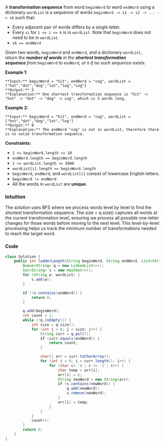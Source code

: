 
A **transformation sequence** from word `beginWord` to word `endWord` using a dictionary `wordList` is a sequence of words `beginWord -> s1 -> s2 -> ... -> sk` such that:

- Every adjacent pair of words differs by a single letter.
- Every `si` for `1 <= i <= k` is in `wordList`. Note that `beginWord` does not need to be in `wordList`.
- `sk == endWord`

Given two words, `beginWord` and `endWord`, and a dictionary `wordList`, return _the **number of words** in the **shortest transformation sequence** from_ `beginWord` _to_ `endWord`_, or_ `0` _if no such sequence exists._

**Example 1:**
```
**Input:** beginWord = "hit", endWord = "cog", wordList = ["hot","dot","dog","lot","log","cog"]
**Output:** 5
**Explanation:** One shortest transformation sequence is "hit" -> "hot" -> "dot" -> "dog" -> cog", which is 5 words long.

```

**Example 2:**
```
**Input:** beginWord = "hit", endWord = "cog", wordList = ["hot","dot","dog","lot","log"]
**Output:** 0
**Explanation:** The endWord "cog" is not in wordList, therefore there is no valid transformation sequence.
```

**Constraints:**
- `1 <= beginWord.length <= 10`
- `endWord.length == beginWord.length`
- `1 <= wordList.length <= 5000`
- `wordList[i].length == beginWord.length`
- `beginWord`, `endWord`, and `wordList[i]` consist of lowercase English letters.
- `beginWord != endWord`
- All the words in `wordList` are **unique**.
### Intuition

The solution uses BFS where we process words level by level to find the shortest transformation sequence. The size = q.size() captures all words at the current transformation level, ensuring we process all possible one-letter changes for those words before moving to the next level. This level-by-level processing helps us track the minimum number of transformations needed to reach the target word.

### Code

```java
class Solution {
    public int ladderLength(String beginWord, String endWord, List<String> wordList) {
        Queue<String> q = new LinkedList<>();
        Set<String> s = new HashSet<>();
        for (String w: wordList) {
            s.add(w);
        }

        if (!s.contains(endWord)) {
            return 0;
        }

        q.add(beginWord);
        int count = 1;
        while (!q.isEmpty()) {
            int size = q.size();
            for (int j = 0; j < size; j++) {
                String curr = q.poll();
                if (curr.equals(endWord)) {
                    return count;
                }

                char[] arr = curr.toCharArray();
                for (int i = 0; i < curr.length(); i++) {
                    for (char c= 'a'; c <= 'z'; c++) {
                        char temp = arr[i];
                        arr[i] = c;
                        String newWord = new String(arr);
                        if (s.contains(newWord)) {
                            q.add(newWord);
                            s.remove(newWord);
                        }
                        arr[i] = temp;
                    }
                }
            }
            count++;
        }
        return 0;
    }
}
```

